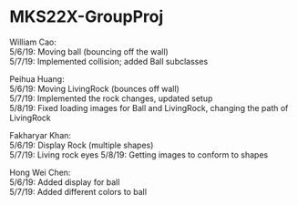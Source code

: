 # MKS22X-GroupProj
William Cao:  
5/6/19: Moving ball (bouncing off the wall)  
5/7/19: Implemented collision; added Ball subclasses

Peihua Huang:  
5/6/19: Moving LivingRock (bounces off wall)  
5/7/19: Implemented the rock changes, updated setup   
5/8/19: Fixed loading images for Ball and LivingRock, changing the path of LivingRock 

Fakharyar Khan:  
5/6/19: Display Rock (multiple shapes)  
5/7/19: Living rock eyes
5/8/19: Getting images to conform to shapes

Hong Wei Chen:  
5/6/19: Added display for ball  
5/7/19: Added different colors to ball  

